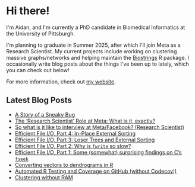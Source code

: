 # Hi there!

I'm Aidan, and I'm currently a PhD candidate in Biomedical Informatics at the University of Pittsburgh. 

I'm planning to graduate in Summer 2025, after which I'll join Meta as a Research Scientist. 
My current projects include working on clustering massive graphs/networks and helping maintain the [Biostrings](https://github.com/Bioconductor/Biostrings) R package.
I occasionally write blog posts about the things I've been up to lately, which you can check out below!

For more information, check out [my website](https://ahl27.com).

## Latest Blog Posts
<!-- BLOG-POST-LIST:START -->
- [A Story of a Sneaky Bug](https://www.ahl27.com/posts/2025/04/overflow-bug/)
- [The ‘Research Scientist’ Role at Meta: What is it, exactly?](https://www.ahl27.com/posts/2025/03/meta-rs-types/)
- [So what is it like to interview at Meta/Facebook? &lpar;Research Scientist&rpar;](https://www.ahl27.com/posts/2025/02/meta-interview/)
- [Efficient File I/O, Part 4: In-Place External Sorting](https://www.ahl27.com/posts/2024/12/inplace-external-io/)
- [Efficient File I/O, Part 3: Loser Trees and External Sorting](https://www.ahl27.com/posts/2024/12/loser-trees-io/)
- [Efficient File I/O, Part 2: Why is `fwrite` so slow?](https://www.ahl27.com/posts/2024/12/fwrite-io/)
- [Efficient File I/O, Part 1: Some &lpar;somewhat&rpar; surprising findings on C’s `fseek`](https://www.ahl27.com/posts/2024/10/fseek/)
- [Converting vectors to dendrograms in R](https://www.ahl27.com/posts/2024/08/dend-bst/)
- [Automated R Testing and Coverage on GitHub &lpar;without Codecov!&rpar;](https://www.ahl27.com/posts/2024/08/github-unit/)
- [Clustering without RAM](https://www.ahl27.com/posts/2024/03/oomcluster/)
<!-- BLOG-POST-LIST:END -->

<!--
**ahl27/ahl27** is a ✨ _special_ ✨ repository because its `README.md` (this file) appears on your GitHub profile.

Here are some ideas to get you started:

- 🔭 I’m currently working on ...
- 🌱 I’m currently learning ...
- 👯 I’m looking to collaborate on ...
- 🤔 I’m looking for help with ...
- 💬 Ask me about ...
- 📫 How to reach me: ...
- 😄 Pronouns: ...
- ⚡ Fun fact: ...
-->
